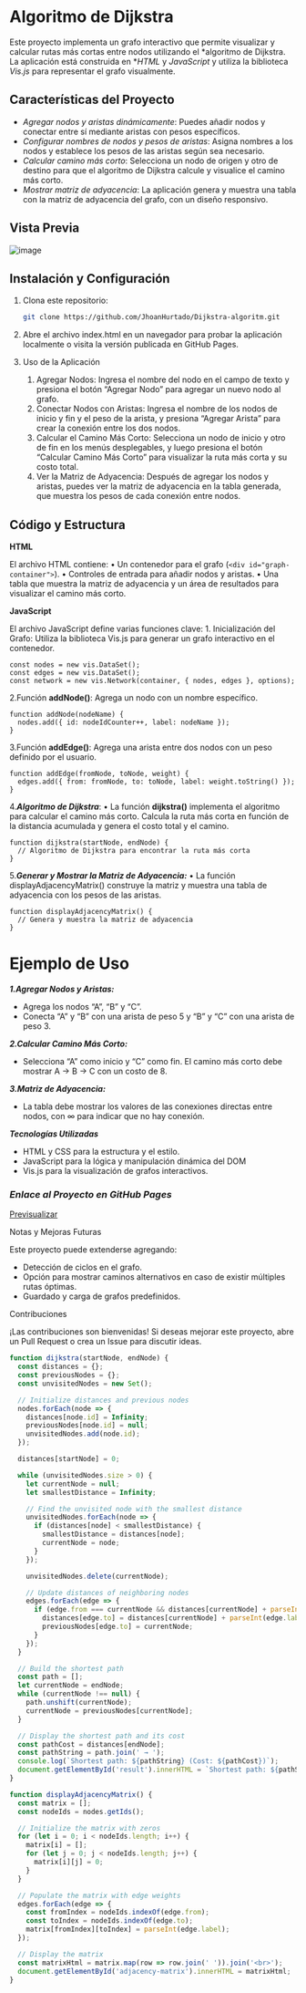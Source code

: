 
# Algoritmo de Dijkstra

Este proyecto implementa un grafo interactivo que permite visualizar y calcular rutas más cortas entre nodos utilizando el *algoritmo de Dijkstra. La aplicación está construida en **HTML* y *JavaScript* y utiliza la biblioteca *Vis.js* para representar el grafo visualmente.

## Características del Proyecto

- *Agregar nodos y aristas dinámicamente*: Puedes añadir nodos y conectar entre sí mediante aristas con pesos específicos.
- *Configurar nombres de nodos y pesos de aristas*: Asigna nombres a los nodos y establece los pesos de las aristas según sea necesario.
- *Calcular camino más corto*: Selecciona un nodo de origen y otro de destino para que el algoritmo de Dijkstra calcule y visualice el camino más corto.
- *Mostrar matriz de adyacencia*: La aplicación genera y muestra una tabla con la matriz de adyacencia del grafo, con un diseño responsivo.

## Vista Previa

![image](https://github.com/user-attachments/assets/7a1c1636-b131-4576-a2ed-586e71b229e6)

## Instalación y Configuración

1. Clona este repositorio:
   ```bash
   git clone https://github.com/JhoanHurtado/Dijkstra-algoritm.git

2.	Abre el archivo index.html en un navegador para probar la aplicación localmente o visita la versión publicada en GitHub Pages.

3. Uso de la Aplicación

	 1. Agregar Nodos: Ingresa el nombre del nodo en el campo de texto y
	    presiona el botón “Agregar Nodo” para agregar un nuevo nodo al
	    grafo.
	  2. Conectar Nodos con Aristas: Ingresa el nombre de los nodos de inicio y fin y el peso de la arista, y presiona “Agregar Arista” para crear la conexión entre los dos nodos.
	3. Calcular el Camino Más Corto: Selecciona un nodo de inicio y otro de fin en los menús desplegables, y luego presiona el botón “Calcular Camino Más Corto” para visualizar la ruta más corta y su costo total.
	4. Ver la Matriz de Adyacencia: Después de agregar los nodos y aristas, puedes ver la matriz de adyacencia en la tabla generada, que muestra los pesos de cada conexión entre nodos.

## Código y Estructura

**HTML**

El archivo HTML contiene:
	•	Un contenedor para el grafo (`<div id="graph-container">`).
	•	Controles de entrada para añadir nodos y aristas.
	•	Una tabla que muestra la matriz de adyacencia y un área de resultados para visualizar el camino más corto.

**JavaScript**

El archivo JavaScript define varias funciones clave:
	1.	Inicialización del Grafo: Utiliza la biblioteca Vis.js para generar un grafo interactivo en el contenedor.

    const nodes = new vis.DataSet();
    const edges = new vis.DataSet();
    const network = new vis.Network(container, { nodes, edges }, options);

2.Función **addNode()**: Agrega un nodo con un nombre específico.

    function addNode(nodeName) {
      nodes.add({ id: nodeIdCounter++, label: nodeName });
    }

3.Función **addEdge()**: Agrega una arista entre dos nodos con un peso definido por el usuario.

    function addEdge(fromNode, toNode, weight) {
      edges.add({ from: fromNode, to: toNode, label: weight.toString() });
    }


4.***Algoritmo de Dijkstra***:
		•	La función **dijkstra()** implementa el algoritmo para calcular el camino más corto. Calcula la ruta más corta en función de la distancia acumulada y genera el costo total y el camino.

    function dijkstra(startNode, endNode) {
      // Algoritmo de Dijkstra para encontrar la ruta más corta
    }


5.***Generar y Mostrar la Matriz de Adyacencia:***
		•	La función displayAdjacencyMatrix() construye la matriz y muestra una tabla de adyacencia con los pesos de las aristas.

    function displayAdjacencyMatrix() {
      // Genera y muestra la matriz de adyacencia
    }

# **Ejemplo de Uso**

***1.Agregar Nodos y Aristas:***
 - Agrega los nodos “A”, “B” y “C”.
 - Conecta “A” y “B” con una arista de peso 5 y “B” y “C” con una arista de peso 3.
	
***2.Calcular Camino Más Corto:***
 - Selecciona “A” como inicio y “C” como fin. El camino más corto debe
   mostrar A → B → C con un costo de 8.

***3.Matriz de Adyacencia:***

 - La tabla debe mostrar los valores de las conexiones directas entre
   nodos, con ∞ para indicar que no hay conexión.

***Tecnologías Utilizadas***
	

 - HTML y CSS para la estructura y el estilo.
 - JavaScript para la lógica y manipulación dinámica del DOM
 - Vis.js para la visualización de grafos interactivos.

### *Enlace al Proyecto en GitHub Pages*

[Previsualizar](https://jhoanhurtado.github.io/Dijkstra-algoritm/)



Notas y Mejoras Futuras

Este proyecto puede extenderse agregando:

 - Detección de ciclos en el grafo.
 - Opción para mostrar caminos alternativos en caso de existir múltiples
   rutas óptimas.
 - Guardado y carga de grafos predefinidos.

Contribuciones

¡Las contribuciones son bienvenidas! Si deseas mejorar este proyecto, abre un Pull Request o crea un Issue para discutir ideas.
```javascript
function dijkstra(startNode, endNode) {
  const distances = {};
  const previousNodes = {};
  const unvisitedNodes = new Set();

  // Initialize distances and previous nodes
  nodes.forEach(node => {
    distances[node.id] = Infinity;
    previousNodes[node.id] = null;
    unvisitedNodes.add(node.id);
  });

  distances[startNode] = 0;

  while (unvisitedNodes.size > 0) {
    let currentNode = null;
    let smallestDistance = Infinity;

    // Find the unvisited node with the smallest distance
    unvisitedNodes.forEach(node => {
      if (distances[node] < smallestDistance) {
        smallestDistance = distances[node];
        currentNode = node;
      }
    });

    unvisitedNodes.delete(currentNode);

    // Update distances of neighboring nodes
    edges.forEach(edge => {
      if (edge.from === currentNode && distances[currentNode] + parseInt(edge.label) < distances[edge.to]) {
        distances[edge.to] = distances[currentNode] + parseInt(edge.label);
        previousNodes[edge.to] = currentNode;
      }
    });
  }

  // Build the shortest path
  const path = [];
  let currentNode = endNode;
  while (currentNode !== null) {
    path.unshift(currentNode);
    currentNode = previousNodes[currentNode];
  }

  // Display the shortest path and its cost
  const pathCost = distances[endNode];
  const pathString = path.join(' → ');
  console.log(`Shortest path: ${pathString} (Cost: ${pathCost})`);
  document.getElementById('result').innerHTML = `Shortest path: ${pathString} (Cost: ${pathCost})`;
}

function displayAdjacencyMatrix() {
  const matrix = [];
  const nodeIds = nodes.getIds();

  // Initialize the matrix with zeros
  for (let i = 0; i < nodeIds.length; i++) {
    matrix[i] = [];
    for (let j = 0; j < nodeIds.length; j++) {
      matrix[i][j] = 0;
    }
  }

  // Populate the matrix with edge weights
  edges.forEach(edge => {
    const fromIndex = nodeIds.indexOf(edge.from);
    const toIndex = nodeIds.indexOf(edge.to);
    matrix[fromIndex][toIndex] = parseInt(edge.label);
  });

  // Display the matrix
  const matrixHtml = matrix.map(row => row.join(' ')).join('<br>');
  document.getElementById('adjacency-matrix').innerHTML = matrixHtml;
}
```